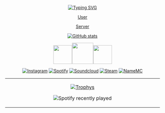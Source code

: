 <div align="center">

[![Typing SVG](https://readme-typing-svg.herokuapp.com?font=Fira+Code&pause=1000&color=000000&center=true&width=435&lines=WXL.Industries)](https://git.io/typing-svg)

[User](https://discord.com/users/714978777830129725)

[Server](https://discord.gg/3MRhPTmWjM)

[![GitHub stats](https://github-readme-stats.vercel.app/api?username=wxlfie646&show_icons=true&theme=midnight-purple)](https://github.com/anuraghazra/github-readme-stats)

<img src="https://images-wixmp-ed30a86b8c4ca887773594c2.wixmp.com/i/a55359db-8be9-4150-8c22-c4f54b6dfc96/df1d241-485b9236-f0ac-4804-a77d-6495d852801d.png/v1/fit/w_404,h_455/c_language___black_icon_by_therealtamuno_df1d241-375w-2x.png" width="61"><img src="https://simpleicons.org/icons/cplusplus.svg" width="69"><img src="https://static-00.iconduck.com/assets.00/c-icon-455x512-nnvx09v8.png" width="61">

[![Instagram](https://img.shields.io/badge/Instagram-000000?style=for-the-badge&logo=Instagram&logoColor=white)](https://www.instagram.com/wxlfie646/)
[![Spotify](https://img.shields.io/badge/Spotify-000000?style=for-the-badge&logo=Spotify&logoColor=white)](https://open.spotify.com/user/31hdl67gyqtxnzvkzgsyrgf7s6cy?si=0933c1f87e794c5b&nd=1)
[![Soundcloud](https://img.shields.io/badge/SoundCloud-000000?style=for-the-badge&logo=SoundCloud&logoColor=white)](https://soundcloud.com/wxlfie646)
[![Steam](https://img.shields.io/badge/Steam-000000?style=for-the-badge&logo=Steam&logoColor=white)](https://steamcommunity.com/profiles/76561199099186667)
[![NameMC](https://img.shields.io/badge/NameMC-000000?style=for-the-badge&logo=NameMC&logoColor=white)](https://namemc.com/profile/Wxlfie646)

<table>
<tbody>
<td align="center">
<img width="2000" height="0"><br>
  
[![Trophys](https://github-profile-trophy.vercel.app/?username=wxlfie646&theme=dracula&no-bg=true&no-frame=true&row=1&column=4)](https://github.com/ryo-ma/github-profile-trophy)

![Spotify recently played](https://spotify-recently-played-readme.vercel.app/api?user=31hdl67gyqtxnzvkzgsyrgf7s6cy&count=1)<img width="2000" height="0">
</td>
</tbody>
</table>
</div>

